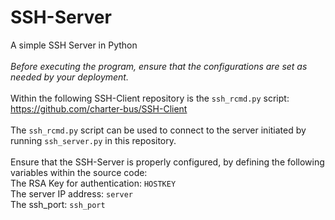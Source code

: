 # SSH-Server
A simple SSH Server in Python
<br>
<br>
_Before executing the program, ensure that the configurations are set as needed by your deployment._
<br>
<br>
Within the following SSH-Client repository is the <code>ssh_rcmd.py</code> script:
<br>
https://github.com/charter-bus/SSH-Client
<br>
<br>
The <code>ssh_rcmd.py</code> script can be used to connect to the server initiated by running <code>ssh_server.py</code> in this repository.
<br>
<br>
Ensure that the SSH-Server is properly configured, by defining the following variables within the source code:
<br>
The RSA Key for authentication: <code>HOSTKEY</code>
<br>
The server IP address: <code>server</code>
<br>
The ssh_port: <code>ssh_port</code>
<br>
